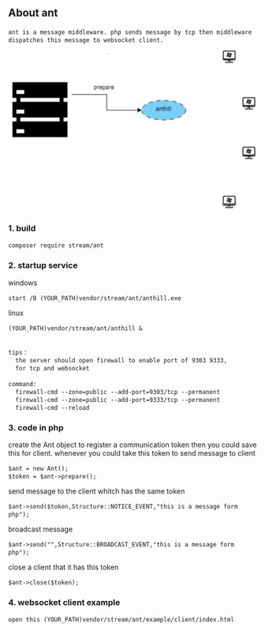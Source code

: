 ## About ant
  
    ant is a message middleware. php sends message by tcp then middleware 
    dispatches this message to websocket client.  

![example](https://github.com/ydtg1993/ant/blob/master/example/client/source/express.gif)

### 1. build

    composer require stream/ant    

### 2. startup service

windows   

    start /B (YOUR_PATH)vendor/stream/ant/anthill.exe

linux    

    (YOUR_PATH)vendor/stream/ant/anthill &
    
    
    tips： 
      the server should open firewall to enable port of 9303 9333, 
      for tcp and websocket
       
    command: 
      firewall-cmd --zone=public --add-port=9303/tcp --permanent
      firewall-cmd --zone=public --add-port=9333/tcp --permanent
      firewall-cmd --reload

### 3. code in php
create the Ant object to register a communication token then you could save this for client.
whenever you could take this token to send message to client
  
    $ant = new Ant();
    $token = $ant->prepare();


send message to the client whitch has the same token
    
    $ant->send($token,Structure::NOTICE_EVENT,"this is a message form php");


broadcast message 
    
    $ant->send("",Structure::BROADCAST_EVENT,"this is a message form php");


close a client that it has this token
    
    $ant->close($token);
 
### 4. websocket client example

    open this (YOUR_PATH)vendor/stream/ant/example/client/index.html
 

